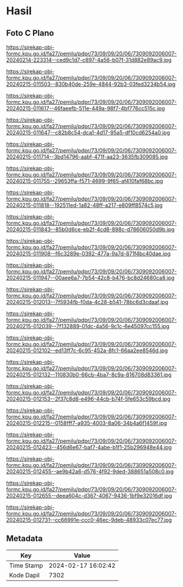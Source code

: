 # Hasil

## Foto C Plano

https://sirekap-obj-formc.kpu.go.id/fa27/pemilu/pdpr/73/09/09/20/06/7309092006007-20240214-223314--ced9c1d7-c897-4a56-b07f-31d882e89ac9.jpg

https://sirekap-obj-formc.kpu.go.id/fa27/pemilu/pdpr/73/09/09/20/06/7309092006007-20240215-011503--830b40de-259e-4844-92b3-03fed3234b54.jpg

https://sirekap-obj-formc.kpu.go.id/fa27/pemilu/pdpr/73/09/09/20/06/7309092006007-20240215-011617--46faeefb-511e-449a-98f7-4bf776cc515c.jpg

https://sirekap-obj-formc.kpu.go.id/fa27/pemilu/pdpr/73/09/09/20/06/7309092006007-20240215-011647--c82b8c54-dca1-4d17-95a5-df10cd6254a0.jpg

https://sirekap-obj-formc.kpu.go.id/fa27/pemilu/pdpr/73/09/09/20/06/7309092006007-20240215-011714--3bd14796-aabf-471f-aa23-3635fb309085.jpg

https://sirekap-obj-formc.kpu.go.id/fa27/pemilu/pdpr/73/09/09/20/06/7309092006007-20240215-011755--29653ffa-f571-4699-9f65-af410faf68bc.jpg

https://sirekap-obj-formc.kpu.go.id/fa27/pemilu/pdpr/73/09/09/20/06/7309092006007-20240215-011818--192511ed-1a82-48ff-a217-e809ff8574c5.jpg

https://sirekap-obj-formc.kpu.go.id/fa27/pemilu/pdpr/73/09/09/20/06/7309092006007-20240215-011843--85b0d6ce-eb2f-4cd8-898c-d78606050d9b.jpg

https://sirekap-obj-formc.kpu.go.id/fa27/pemilu/pdpr/73/09/09/20/06/7309092006007-20240215-011908--f6c3289e-0392-477a-9a7d-871f4bc40dae.jpg

https://sirekap-obj-formc.kpu.go.id/fa27/pemilu/pdpr/73/09/09/20/06/7309092006007-20240215-011947--00aee6a7-7b54-42c8-b476-bc8d24680ca8.jpg

https://sirekap-obj-formc.kpu.go.id/fa27/pemilu/pdpr/73/09/09/20/06/7309092006007-20240215-012013--7f5934fb-f0da-4c28-b541-78bc6d3cdaaf.jpg

https://sirekap-obj-formc.kpu.go.id/fa27/pemilu/pdpr/73/09/09/20/06/7309092006007-20240215-012039--7f132889-01dc-4a56-9c1c-6e45097cc155.jpg

https://sirekap-obj-formc.kpu.go.id/fa27/pemilu/pdpr/73/09/09/20/06/7309092006007-20240215-012102--ed13ff7c-6c95-452a-8fc1-66aa2ee8546d.jpg

https://sirekap-obj-formc.kpu.go.id/fa27/pemilu/pdpr/73/09/09/20/06/7309092006007-20240215-012132--110830b0-66cb-4ba7-8c9a-816708d83361.jpg

https://sirekap-obj-formc.kpu.go.id/fa27/pemilu/pdpr/73/09/09/20/06/7309092006007-20240215-012153--2f37c8d8-e496-44cb-b74f-5fe653c59bcd.jpg

https://sirekap-obj-formc.kpu.go.id/fa27/pemilu/pdpr/73/09/09/20/06/7309092006007-20240215-012215--0158fff7-a935-4003-8a06-34b4a6f1459f.jpg

https://sirekap-obj-formc.kpu.go.id/fa27/pemilu/pdpr/73/09/09/20/06/7309092006007-20240215-012423--456d6e67-baf7-4abe-b1f1-25b296948e44.jpg

https://sirekap-obj-formc.kpu.go.id/fa27/pemilu/pdpr/73/09/09/20/06/7309092006007-20240215-012455--ae9b42a6-d576-4f92-9ded-388651a508c0.jpg

https://sirekap-obj-formc.kpu.go.id/fa27/pemilu/pdpr/73/09/09/20/06/7309092006007-20240215-012655--deea604c-d367-4067-9436-1bf9e32016df.jpg

https://sirekap-obj-formc.kpu.go.id/fa27/pemilu/pdpr/73/09/09/20/06/7309092006007-20240215-012731--cc66991e-ccc0-46ec-9deb-48933c07ec77.jpg


## Metadata

| Key        | Value               |
| ---------- | ------------------- |
| Time Stamp | 2024-02-17 16:02:42 |
| Kode Dapil | 7302                |



